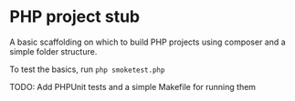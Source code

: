 # PHP project stub
A basic scaffolding on which to build PHP projects using composer and a simple folder structure.

To test the basics, run `php smoketest.php`

TODO: Add PHPUnit tests and a simple Makefile for running them
